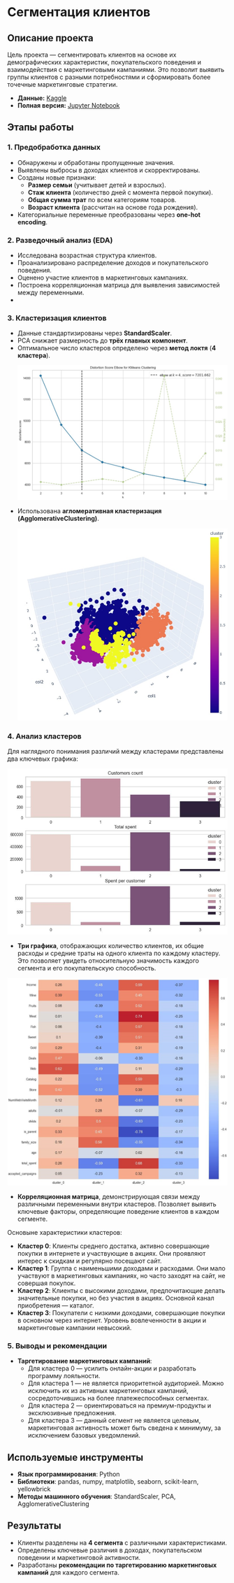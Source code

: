 # Сегментация клиентов

## Описание проекта  
Цель проекта — сегментировать клиентов на основе их демографических характеристик, покупательского поведения и взаимодействия с маркетинговыми кампаниями. Это позволит выявить группы клиентов с разными потребностями и сформировать более точечные маркетинговые стратегии.  

- **Данные:** [Kaggle](https://www.kaggle.com/datasets/imakash3011/customer-personality-analysis)  
- **Полная версия:** [Jupyter Notebook](ClientsSegmentation.ipynb)  

## Этапы работы  

### 1. Предобработка данных  
- Обнаружены и обработаны пропущенные значения.  
- Выявлены выбросы в доходах клиентов и скорректированы.  
- Созданы новые признаки:  
  - **Размер семьи** (учитывает детей и взрослых).  
  - **Стаж клиента** (количество дней с момента первой покупки).  
  - **Общая сумма трат** по всем категориям товаров.  
  - **Возраст клиента** (рассчитан на основе года рождения).  
- Категориальные переменные преобразованы через **one-hot encoding**.  

### 2. Разведочный анализ (EDA)  
- Исследована возрастная структура клиентов.  
- Проанализировано распределение доходов и покупательского поведения.  
- Оценено участие клиентов в маркетинговых кампаниях.  
- Построена корреляционная матрица для выявления зависимостей между переменными.  
- 
### 3. Кластеризация клиентов  
- Данные стандартизированы через **StandardScaler**.  
- PCA снижает размерность до **трёх главных компонент**.  
- Оптимальное число кластеров определено через **метод локтя** (**4 кластера**).
  <p><img src="imgs/k_elbow.jpg"></p>  
- Использована **агломеративная кластеризация (AgglomerativeClustering)**.  
  <p><img src="imgs/cluster_distribution.jpg"></p>  


### 4. Анализ кластеров

  Для наглядного понимания различий между кластерами представлены два ключевых графика:
  <p><img src="imgs/cluster_info.jpg"></p>  

  - **Три графика**, отображающих количество клиентов, их общие расходы и средние траты на одного клиента по каждому кластеру. Это позволяет увидеть относительную значимость каждого сегмента и его покупательскую способность.
   <p><img src="imgs/cluster_heatmap.jpeg"></p>

   - **Корреляционная матрица**, демонстрирующая связи между различными переменными внутри кластеров. Позволяет выявить ключевые факторы, определяющие поведение клиентов в каждом сегменте.

Основыне характеристики кластеров:
- **Кластер 0**: Клиенты среднего достатка, активно совершающие покупки в интернете и участвующие в акциях. Они проявляют интерес к скидкам и регулярно посещают сайт.  
- **Кластер 1**: Группа с наименьшими доходами и расходами. Они мало участвуют в маркетинговых кампаниях, но часто заходят на сайт, не совершая покупок.  
- **Кластер 2**: Клиенты с высокими доходами, предпочитающие делать значительные покупки, но без участия в акциях. Основной канал приобретения — каталог.  
- **Кластер 3**: Покупатели с низкими доходами, совершающие покупки в основном через интернет. Уровень вовлеченности в акции и маркетинговые кампании невысокий.  



### 5. Выводы и рекомендации  
- **Таргетирование маркетинговых кампаний**:  
  - Для кластера 0 — усилить онлайн-акции и разработать программу лояльности.  
  - Для кластера 1 — не является приоритетной аудиторией. Можно исключить их из активных маркетинговых кампаний, сосредоточившись на более платежеспособных сегментах.  
  - Для кластера 2 — ориентироваться на премиум-продукты и эксклюзивные предложения.  
  - Для кластера 3 — данный сегмент не является целевым, маркетинговая активность может быть сведена к минимуму, за исключением базовых уведомлений.   
  
## Используемые инструменты  
- **Язык программирования**: Python  
- **Библиотеки**: pandas, numpy, matplotlib, seaborn, scikit-learn, yellowbrick  
- **Методы машинного обучения**: StandardScaler, PCA, AgglomerativeClustering  

## Результаты  
- Клиенты разделены на **4 сегмента** с различными характеристиками.  
- Определены ключевые различия в доходах, покупательском поведении и маркетинговой активности.  
- Разработаны **рекомендации по таргетированию маркетинговых кампаний** для каждого сегмента.  


